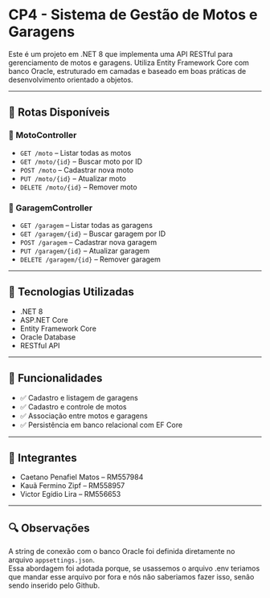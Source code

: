 # CP4 - Sistema de Gestão de Motos e Garagens

Este é um projeto em .NET 8 que implementa uma API RESTful para gerenciamento de motos e garagens. Utiliza Entity Framework Core com banco Oracle, estruturado em camadas e baseado em boas práticas de desenvolvimento orientado a objetos.

---

## 📡 Rotas Disponíveis

### 🚗 MotoController

- `GET /moto` – Listar todas as motos
- `GET /moto/{id}` – Buscar moto por ID
- `POST /moto` – Cadastrar nova moto
- `PUT /moto/{id}` – Atualizar moto
- `DELETE /moto/{id}` – Remover moto

### 🏢 GaragemController

- `GET /garagem` – Listar todas as garagens
- `GET /garagem/{id}` – Buscar garagem por ID
- `POST /garagem` – Cadastrar nova garagem
- `PUT /garagem/{id}` – Atualizar garagem
- `DELETE /garagem/{id}` – Remover garagem

---

## 🧰 Tecnologias Utilizadas

- .NET 8
- ASP.NET Core
- Entity Framework Core
- Oracle Database
- RESTful API
---

## 📌 Funcionalidades

- ✅ Cadastro e listagem de garagens
- ✅ Cadastro e controle de motos
- ✅ Associação entre motos e garagens
- ✅ Persistência em banco relacional com EF Core

---

## 👥 Integrantes

- Caetano Penafiel Matos – RM557984  
- Kauã Fermino Zipf – RM558957  
- Victor Egídio Lira – RM556653  

---


## 🔍 Observações

A string de conexão com o banco Oracle foi definida diretamente no arquivo `appsettings.json`.  
Essa abordagem foi adotada porque, se usassemos o arquivo .env teriamos que mandar esse arquivo por fora e nós não saberiamos fazer isso, senão sendo inserido pelo Github.
